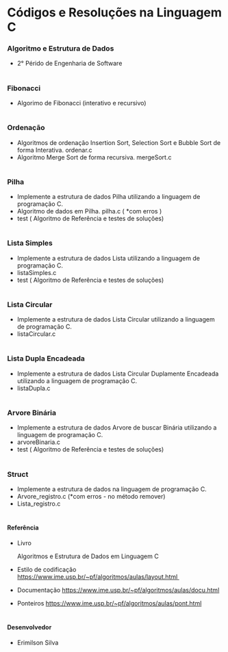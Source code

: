 # Códigos e Resoluções na Linguagem C

### Algoritmo e Estrutura de Dados 
* 2° Pérido de Engenharia de Software 

#
### Fibonacci
* Algorimo de Fibonacci (interativo e recursivo)

#
### Ordenação
* Algoritmos de ordenação Insertion Sort, Selection Sort e Bubble Sort de forma Interativa. ordenar.c
* Algoritmo Merge Sort de forma recursiva. mergeSort.c

#
### Pilha 
* Implemente a estrutura de dados Pilha utilizando a linguagem de programação C.
* Algoritmo de dados em Pilha. pilha.c ( *com erros )
* test ( Algoritmo de Referência e testes de soluções)

#
### Lista Simples
* Implemente a estrutura de dados Lista utilizando a linguagem de programação C.
* listaSimples.c 
* test ( Algoritmo de Referência e testes de soluções)

#
### Lista Circular
* Implemente a estrutura de dados Lista Circular utilizando a linguagem de programação C.
* listaCircular.c
#

### Lista Dupla Encadeada
* Implemente a estrutura de dados Lista Circular Duplamente Encadeada utilizando a linguagem de programação C.
* listaDupla.c

#
### Arvore Binária
* Implemente a estrutura de dados Arvore de buscar Binária utilizando a linguagem de programação C.
* arvoreBinaria.c
* test ( Algoritmo de Referência e testes de soluções)

#
### Struct 
* Implemente a estrutura de dados na linguagem de programação C.
* Arvore_registro.c (*com erros - no método remover)
* Lista_registro.c

#
#### Referência
* Livro

    Algoritmos e Estrutura de Dados em Linguagem C
    
* Estilo de codificação
    https://www.ime.usp.br/~pf/algoritmos/aulas/layout.html 

* Documentação
    https://www.ime.usp.br/~pf/algoritmos/aulas/docu.html

* Ponteiros
    https://www.ime.usp.br/~pf/algoritmos/aulas/pont.html

#
#### Desenvolvedor

* Erimilson Silva
